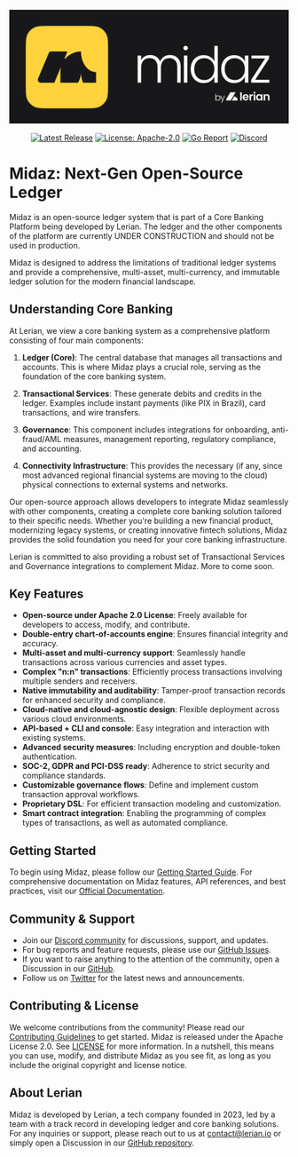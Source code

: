 ![banner](image/README/midaz-banner.png)

<div align="center">

[![Latest Release](https://img.shields.io/github/v/release/LerianStudio/midaz?include_prereleases)](https://github.com/LerianStudio/midaz/releases)
[![License: Apache-2.0](https://img.shields.io/badge/License-Apache_2.0-blue.svg)](https://github.com/LerianStudio/midaz/blob/main/LICENSE)
[![Go Report](https://goreportcard.com/badge/github.com/lerianstudio/midaz)](https://goreportcard.com/report/github.com/lerianstudio/midaz)
[![Discord](https://img.shields.io/badge/Discord-Lerian%20Studio-%237289da.svg?logo=discord)](https://discord.gg/DnhqKwkGv3)

</div>

# Midaz: Next-Gen Open-Source Ledger

Midaz is an open-source ledger system that is part of a Core Banking Platform being developed by Lerian. The ledger and the other components of the platform are currently UNDER CONSTRUCTION and should not be used in production.

Midaz is designed to address the limitations of traditional ledger systems and provide a comprehensive, multi-asset, multi-currency, and immutable ledger solution for the modern financial landscape.

## Understanding Core Banking

At Lerian, we view a core banking system as a comprehensive platform consisting of four main components:

1. **Ledger (Core)**: The central database that manages all transactions and accounts. This is where Midaz plays a crucial role, serving as the foundation of the core banking system.

2. **Transactional Services**: These generate debits and credits in the ledger. Examples include instant payments (like PIX in Brazil), card transactions, and wire transfers.

3. **Governance**: This component includes integrations for onboarding, anti-fraud/AML measures, management reporting, regulatory compliance, and accounting.

4. **Connectivity Infrastructure**: This provides the necessary (if any, since most advanced regional financial systems are moving to the cloud) physical connections to external systems and networks.

Our open-source approach allows developers to integrate Midaz seamlessly with other components, creating a complete core banking solution tailored to their specific needs. Whether you're building a new financial product, modernizing legacy systems, or creating innovative fintech solutions, Midaz provides the solid foundation you need for your core banking infrastructure.

Lerian is committed to also providing a robust set of Transactional Services and Governance integrations to complement Midaz. More to come soon.

## Key Features

- **Open-source under Apache 2.0 License**: Freely available for developers to access, modify, and contribute.
- **Double-entry chart-of-accounts engine**: Ensures financial integrity and accuracy.
- **Multi-asset and multi-currency support**: Seamlessly handle transactions across various currencies and asset types.
- **Complex "n:n" transactions**: Efficiently process transactions involving multiple senders and receivers.
- **Native immutability and auditability**: Tamper-proof transaction records for enhanced security and compliance.
- **Cloud-native and cloud-agnostic design**: Flexible deployment across various cloud environments.
- **API-based + CLI and console**: Easy integration and interaction with existing systems.
- **Advanced security measures**: Including encryption and double-token authentication.
- **SOC-2, GDPR and PCI-DSS ready**: Adherence to strict security and compliance standards.
- **Customizable governance flows**: Define and implement custom transaction approval workflows.
- **Proprietary DSL**: For efficient transaction modeling and customization.
- **Smart contract integration**: Enabling the programming of complex types of transactions, as well as automated compliance.

## Getting Started

To begin using Midaz, please follow our [Getting Started Guide](https://docs.midaz.io/getting-started). For comprehensive documentation on Midaz features, API references, and best practices, visit our [Official Documentation](https://docs.lerian.studio/).

## Community & Support

- Join our [Discord community](https://discord.gg/DnhqKwkGv3) for discussions, support, and updates.
- For bug reports and feature requests, please use our [GitHub Issues](https://github.com/LerianStudio/midaz/issues).
- If you want to raise anything to the attention of the community, open a Discussion in our [GitHub](https://github.com/LerianStudio/midaz/discussions).
- Follow us on [Twitter](https://twitter.com/LerianStudio) for the latest news and announcements.

## Contributing & License

We welcome contributions from the community! Please read our [Contributing Guidelines](CONTRIBUTING.md) to get started. Midaz is released under the Apache License 2.0. See [LICENSE](LICENSE.md) for more information. In a nutshell, this means you can use, modify, and distribute Midaz as you see fit, as long as you include the original copyright and license notice.

## About Lerian

Midaz is developed by Lerian, a tech company founded in 2023, led by a team with a track record in developing ledger and core banking solutions. For any inquiries or support, please reach out to us at [contact@lerian.io](mailto:contact@lerian.io) or simply open a Discussion in our [GitHub repository](https://github.com/LerianStudio/midaz/discussions).
